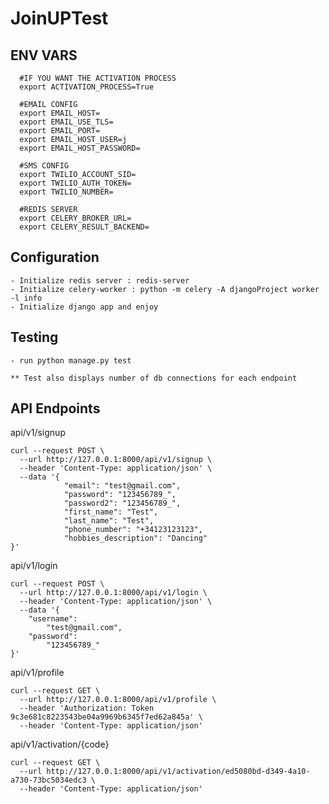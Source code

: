 # JoinUPTest


## ENV VARS
      #IF YOU WANT THE ACTIVATION PROCESS
      export ACTIVATION_PROCESS=True

      #EMAIL CONFIG
      export EMAIL_HOST=
      export EMAIL_USE_TLS=
      export EMAIL_PORT=
      export EMAIL_HOST_USER=j
      export EMAIL_HOST_PASSWORD=

      #SMS CONFIG
      export TWILIO_ACCOUNT_SID=
      export TWILIO_AUTH_TOKEN=
      export TWILIO_NUMBER=

      #REDIS SERVER
      export CELERY_BROKER_URL=
      export CELERY_RESULT_BACKEND=


## Configuration

    - Initialize redis server : redis-server
    - Initialize celery-worker : python -m celery -A djangoProject worker -l info
    - Initialize django app and enjoy



## Testing

    - run python manage.py test

    ** Test also displays number of db connections for each endpoint

## API Endpoints

api/v1/signup

```text 
curl --request POST \
  --url http://127.0.0.1:8000/api/v1/signup \
  --header 'Content-Type: application/json' \
  --data '{
            "email": "test@gmail.com",
            "password": "123456789_",
            "password2": "123456789_",
            "first_name": "Test",
            "last_name": "Test",
            "phone_number": "+34123123123",
            "hobbies_description": "Dancing"
}'
```


api/v1/login

```text
curl --request POST \
  --url http://127.0.0.1:8000/api/v1/login \
  --header 'Content-Type: application/json' \
  --data '{
	"username": 
		"test@gmail.com",
	"password": 
		"123456789_"
}'
```


api/v1/profile

```text
curl --request GET \
  --url http://127.0.0.1:8000/api/v1/profile \
  --header 'Authorization: Token 9c3e681c8223543be04a9969b6345f7ed62a845a' \
  --header 'Content-Type: application/json'
```


api/v1/activation/{code}

```text
curl --request GET \
  --url http://127.0.0.1:8000/api/v1/activation/ed5080bd-d349-4a10-a730-73bc5034edc3 \
  --header 'Content-Type: application/json'
```






